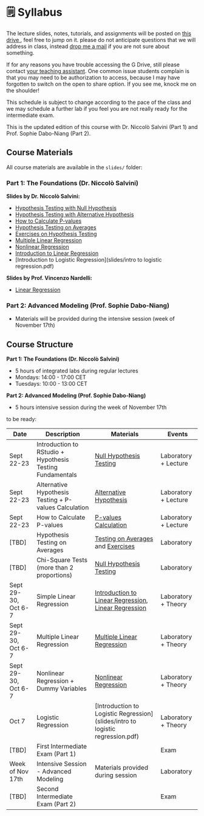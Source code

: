 # 🗒️ Syllabus

The lecture slides, notes, tutorials, and assignments will be posted on <ins> [this drive](https://drive.google.com/drive/folders/1e1HVjSYABJ8rLUErHWbQOhAhQ_OA_Xo9?usp=sharing) </ins>, feel free to jump on it. please do not anticipate questions that we will address in class, instead [drop me a mail](mailto:niccolo.salvini27@gmail.com) if you are not sure about something.

If for any reasons you have trouble accessing the G Drive, still please contact [your teaching assistant](mailto:niccolo.salvini27@gmail.com). One common issue students complain is that you may need to be authorization to access, because I may have forgotten to switch on the open to share option. If you see me, knock me on the shoulder!

This schedule is subject to change according to the pace of the class and we may schedule a further lab if you feel you are not really ready for the intermediate exam.

This is the updated edition of this course with Dr. Niccolò Salvini (Part 1) and Prof. Sophie Dabo-Niang (Part 2).

## Course Materials

All course materials are available in the `slides/` folder:

### Part 1: The Foundations (Dr. Niccolò Salvini)

**Slides by Dr. Niccolò Salvini:**
- [Hypothesis Testing with Null Hypothesis](slides/02_hypt_testing_null_hypo.pdf)
- [Hypothesis Testing with Alternative Hypothesis](slides/03_hypt_testing_alternative_hypo.pdf)
- [How to Calculate P-values](slides/04_how_to_calculate_pvalues.pdf)
- [Hypothesis Testing on Averages](slides/hypt_testing_on_avg.pdf)
- [Exercises on Hypothesis Testing](slides/05_hypt_testing_exeR.pdf)
- [Multiple Linear Regression](slides/mlt_lin_reg.pdf)
- [Nonlinear Regression](slides/nonlinear_regression.pdf)
- [Introduction to Linear Regression](slides/intro_linear_regr.pdf)
- [Introduction to Logistic Regression](slides/intro to logistic regression.pdf)

**Slides by Prof. Vincenzo Nardelli:**
- [Linear Regression](slides/linear_regression.pdf)


### Part 2: Advanced Modeling (Prof. Sophie Dabo-Niang)
- Materials will be provided during the intensive session (week of November 17th)

## Course Structure

**Part 1: The Foundations (Dr. Niccolò Salvini)**
- 5 hours of integrated labs during regular lectures
- Mondays: 14:00 - 17:00 CET
- Tuesdays: 10:00 - 13:00 CET

**Part 2: Advanced Modeling (Prof. Sophie Dabo-Niang)**
- 5 hours intensive session during the week of November 17th

to be ready: 

| Date        | Description                                                  | Materials                                                                    | Events           |
| ----------- | ------------------------------------------------------------ | ---------------------------------------------------------------------------- | ---------------- |
| Sept 22-23 | Introduction to RStudio + Hypothesis Testing Fundamentals | [Null Hypothesis Testing](slides/02_hypt_testing_null_hypo.pdf) | Laboratory + Lecture          |
| Sept 22-23 | Alternative Hypothesis Testing + P-values Calculation | [Alternative Hypothesis](slides/03_hypt_testing_alternative_hypo.pdf) | Laboratory + Lecture |
| Sept 22-23 | How to Calculate P-values | [P-values Calculation](slides/04_how_to_calculate_pvalues.pdf) | Laboratory + Lecture |
| [TBD] | Hypothesis Testing on Averages | [Testing on Averages](slides/hypt_testing_on_avg.pdf) and [Exercises](slides/05_hypt_testing_exeR.pdf) | Laboratory |
| [TBD] | Chi-Square Tests (more than 2 proportions) | [Null Hypothesis Testing](slides/hypt_testing_null_hypo.pdf) | Laboratory |
| Sept 29-30, Oct 6-7 | Simple Linear Regression | [Introduction to Linear Regression](slides/intro_linear_regr.pdf), [Linear Regression](slides/linear_regression.pdf) | Laboratory + Theory |
| Sept 29-30, Oct 6-7 | Multiple Linear Regression | [Multiple Linear Regression](slides/mlt_lin_reg.pdf) | Laboratory + Theory |
| Sept 29-30, Oct 6-7 | Nonlinear Regression + Dummy Variables | [Nonlinear Regression](slides/nonlinear_regression.pdf) | Laboratory + Theory |
| Oct 7 | Logistic Regression | [Introduction to Logistic Regression](slides/intro to logistic regression.pdf) | Laboratory + Theory |
| [TBD] | First Intermediate Exam (Part 1) | | Exam |
| Week of Nov 17th | Intensive Session - Advanced Modeling | Materials provided during session | Laboratory |
| [TBD] | Second Intermediate Exam (Part 2) | | Exam |



